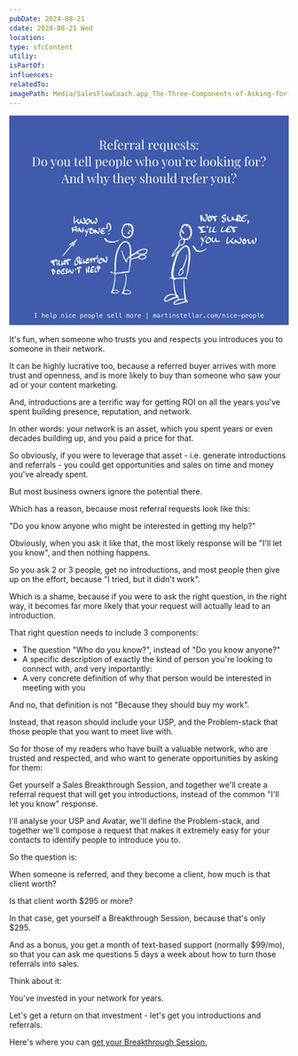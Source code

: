 ```yaml
---
pubDate: 2024-08-21
cdate: 2024-08-21 Wed
location: 
type: sfcContent
utiliy: 
isPartOf: 
influences: 
relatedTo: 
imagePath: Media/SalesFlowCoach.app_The-Three-Components-of-Asking-for-Referrals_MartinStellar.jpeg
---
```


![](Media/SalesFlowCoach.app_The-Three-Components-of-Asking-for-Referrals_MartinStellar.jpeg)

It's fun, when someone who trusts you and respects you introduces you to someone in their network.

It can be highly lucrative too, because a referred buyer arrives with more trust and openness, and is more likely to buy than someone who saw your ad or your content marketing.

And, introductions are a terrific way for getting ROI on all the years you've spent building presence, reputation, and network.

In other words: your network is an asset, which you spent years or even decades building up, and you paid a price for that.

So obviously, if you were to leverage that asset - i.e. generate introductions and referrals - you could get opportunities and sales on time and money you've already spent.

But most business owners ignore the potential there.

Which has a reason, because most referral requests look like this:

"Do you know anyone who might be interested in getting my help?"

Obviously, when you ask it like that, the most likely response will be "I'll let you know", and then nothing happens.

So you ask 2 or 3 people, get no introductions, and most people then give up on the effort, because "I tried, but it didn't work".

Which is a shame, because if you were to ask the right question, in the right way, it becomes far more likely that your request will actually lead to an introduction.

That right question needs to include 3 components:

- The question "Who do you know?", instead of "Do you know anyone?"
- A specific description of exactly the kind of person you're looking to connect with, and very importantly:
- A very concrete definition of why that person would be interested in meeting with you

And no, that definition is not "Because they should buy my work".

Instead, that reason should include your USP, and the Problem-stack that those people that you want to meet live with.

So for those of my readers who have built a valuable network, who are trusted and respected, and who want to generate opportunities by asking for them:

Get yourself a Sales Breakthrough Session, and together we'll create a referral request that will get you introductions, instead of the common "I'll let you know" response.

I'll analyse your USP and Avatar, we'll define the Problem-stack, and together we'll compose a request that makes it extremely easy for your contacts to identify people to introduce you to.

So the question is:

When someone is referred, and they become a client, how much is that client worth?

Is that client worth $295 or more?

In that case, get yourself a Breakthrough Session, because that's only $295.

And as a bonus, you get a month of text-based support (normally $99/mo), so that you can ask me questions 5 days a week about how to turn those referrals into sales.

Think about it:

You've invested in your network for years.

Let's get a return on that investment - let's get you introductions and referrals.

Here's where you can [get your Breakthrough Session. ](https://martinstellar.com/salesbreakthroughsession/)